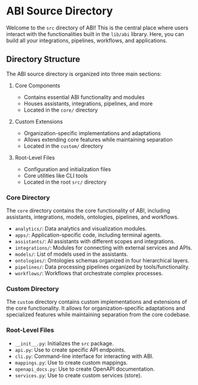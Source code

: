 # ABI Source Directory

Welcome to the `src` directory of ABI! This is the central place where users interact with the functionalities built in the `lib/abi` library. Here, you can build all your integrations, pipelines, workflows, and applications.

## Directory Structure 
The ABI source directory is organized into three main sections:

1. Core Components
   - Contains essential ABI functionality and modules
   - Houses assistants, integrations, pipelines, and more
   - Located in the `core/` directory

2. Custom Extensions 
   - Organization-specific implementations and adaptations
   - Allows extending core features while maintaining separation
   - Located in the `custom/` directory

3. Root-Level Files
   - Configuration and initialization files
   - Core utilities like CLI tools
   - Located in the root `src/` directory

### Core Directory

The `core` directory contains the core functionality of ABI, including assistants, integrations, models, ontologies, pipelines, and workflows.

- `analytics/`: Data analytics and visualization modules.
- `apps/`: Application-specific code, including terminal agents.
- `assistants/`: AI assistants with different scopes and integrations.
- `integrations/`: Modules for connecting with external services and APIs.
- `models/`: List of models used in the assistants.
- `ontologies/`: Ontologies schemas organized in four hierarchical layers.
- `pipelines/`: Data processing pipelines organized by tools/functionality.
- `workflows/`: Workflows that orchestrate complex processes.

### Custom Directory

The `custom` directory contains custom implementations and extensions of the core functionality. It allows for organization-specific adaptations and specialized features while maintaining separation from the core codebase.

### Root-Level Files

- `__init__.py`: Initializes the `src` package.
- `api.py`: Use to create specific API endpoints.
- `cli.py`: Command-line interface for interacting with ABI.
- `mappings.py`: Use to create custom mappings.
- `openapi_docs.py`: Use to create OpenAPI documentation.
- `services.py`: Use to create custom services (store).